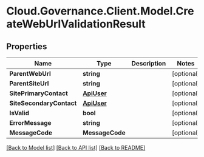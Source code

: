 # Cloud.Governance.Client.Model.CreateWebUrlValidationResult
## Properties

Name | Type | Description | Notes
------------ | ------------- | ------------- | -------------
**ParentWebUrl** | **string** |  | [optional] 
**ParentSiteUrl** | **string** |  | [optional] 
**SitePrimaryContact** | [**ApiUser**](ApiUser.md) |  | [optional] 
**SiteSecondaryContact** | [**ApiUser**](ApiUser.md) |  | [optional] 
**IsValid** | **bool** |  | [optional] 
**ErrorMessage** | **string** |  | [optional] 
**MessageCode** | **MessageCode** |  | [optional] 

[[Back to Model list]](../README.md#documentation-for-models) [[Back to API list]](../README.md#documentation-for-api-endpoints) [[Back to README]](../README.md)

